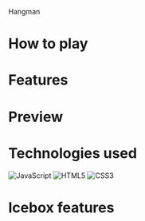 Hangman

<!-- Click the link to play! 👉🏼 [Hangman]() -->

# How to play


# Features


# Preview 
<!-- <img width="638" alt="Screenshot 2023-06-26 at 8 05 45 AM" src="https://github.com/austinpowers99/Concentration-Project1/assets/135395052/b002611b-f053-4ff1-ac58-8c518346a422"> -->

# Technologies used
![JavaScript](https://img.shields.io/badge/javascript-%23323330.svg?style=for-the-badge&logo=javascript&logoColor=%23F7DF1E)
![HTML5](https://img.shields.io/badge/html5-%23E34F26.svg?style=for-the-badge&logo=html5&logoColor=white)
![CSS3](https://img.shields.io/badge/CSS3-1572B6?style=for-the-badge&logo=css3&logoColor=white)

# Icebox features

<!-- [wireframe](https://excalidraw.com/#json=kOfvkizbydq3aVpiATw7d,0nmXmaf7IWG8Ch7npIyJdw) -->